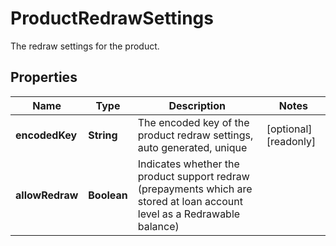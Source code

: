 

# ProductRedrawSettings

The redraw settings for the product.
## Properties

Name | Type | Description | Notes
------------ | ------------- | ------------- | -------------
**encodedKey** | **String** | The encoded key of the product redraw settings, auto generated, unique |  [optional] [readonly]
**allowRedraw** | **Boolean** | Indicates whether the product support redraw (prepayments which are stored at loan account level as a Redrawable balance) | 



